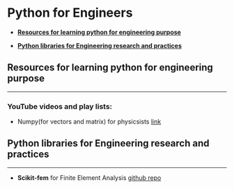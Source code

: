 # Python for Engineers

- [**Resources for learning python for engineering purpose**](#resources-for-learning-python-for-engineering-purpose) 

- [**Python libraries for Engineering research and practices**](#python-libraries-for-engineering-research-and-pratices)



## Resources for learning python for engineering purpose
---

### YouTube videos and play lists:

- Numpy(for vectors and matrix) for physicsists [link](https://youtube.com/hahaakaa)



## Python libraries for Engineering research and practices
---

- **Scikit-fem** for Finite Element Analysis [github repo](https://github.com/kinnala/scikit-fem)
